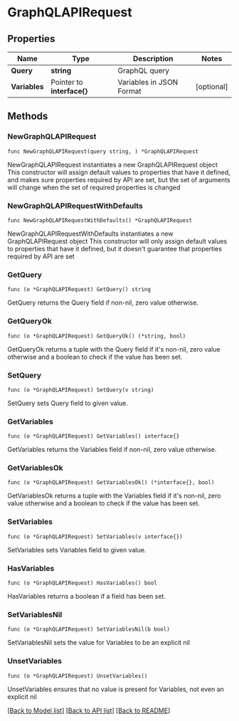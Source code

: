 # GraphQLAPIRequest

## Properties

Name | Type | Description | Notes
------------ | ------------- | ------------- | -------------
**Query** | **string** | GraphQL query | 
**Variables** | Pointer to **interface{}** | Variables in JSON Format | [optional] 

## Methods

### NewGraphQLAPIRequest

`func NewGraphQLAPIRequest(query string, ) *GraphQLAPIRequest`

NewGraphQLAPIRequest instantiates a new GraphQLAPIRequest object
This constructor will assign default values to properties that have it defined,
and makes sure properties required by API are set, but the set of arguments
will change when the set of required properties is changed

### NewGraphQLAPIRequestWithDefaults

`func NewGraphQLAPIRequestWithDefaults() *GraphQLAPIRequest`

NewGraphQLAPIRequestWithDefaults instantiates a new GraphQLAPIRequest object
This constructor will only assign default values to properties that have it defined,
but it doesn't guarantee that properties required by API are set

### GetQuery

`func (o *GraphQLAPIRequest) GetQuery() string`

GetQuery returns the Query field if non-nil, zero value otherwise.

### GetQueryOk

`func (o *GraphQLAPIRequest) GetQueryOk() (*string, bool)`

GetQueryOk returns a tuple with the Query field if it's non-nil, zero value otherwise
and a boolean to check if the value has been set.

### SetQuery

`func (o *GraphQLAPIRequest) SetQuery(v string)`

SetQuery sets Query field to given value.


### GetVariables

`func (o *GraphQLAPIRequest) GetVariables() interface{}`

GetVariables returns the Variables field if non-nil, zero value otherwise.

### GetVariablesOk

`func (o *GraphQLAPIRequest) GetVariablesOk() (*interface{}, bool)`

GetVariablesOk returns a tuple with the Variables field if it's non-nil, zero value otherwise
and a boolean to check if the value has been set.

### SetVariables

`func (o *GraphQLAPIRequest) SetVariables(v interface{})`

SetVariables sets Variables field to given value.

### HasVariables

`func (o *GraphQLAPIRequest) HasVariables() bool`

HasVariables returns a boolean if a field has been set.

### SetVariablesNil

`func (o *GraphQLAPIRequest) SetVariablesNil(b bool)`

 SetVariablesNil sets the value for Variables to be an explicit nil

### UnsetVariables
`func (o *GraphQLAPIRequest) UnsetVariables()`

UnsetVariables ensures that no value is present for Variables, not even an explicit nil

[[Back to Model list]](../README.md#documentation-for-models) [[Back to API list]](../README.md#documentation-for-api-endpoints) [[Back to README]](../README.md)


